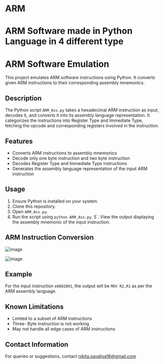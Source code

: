 # ARM
# ARM Software made in Python Language in 4 different type

# ARM Software Emulation

This project emulates ARM software instructions using Python. It converts given ARM instructions to their corresponding assembly mnemonics.

## Description

The Python script `ARM_Ass.py` takes a hexadecimal ARM instruction as input, decodes it, and converts it into its assembly language representation. It categorizes the instructions into Register Type and Immediate Type, fetching the opcode and corresponding registers involved in the instruction.

## Features

- Converts ARM instructions to assembly mnemonics
- Decode only one byte instruction and two byte instruction
- Decodes Register Type and Immediate Type instructions
- Generates the assembly language representation of the input ARM instruction

## Usage

1. Ensure Python is installed on your system.
2. Clone this repository.
3. Open `ARM_Ass.py`.
4. Run the script using `python ARM_Ass.py`.
5`. View the output displaying the assembly mnemonic of the input instruction.

## ARM Instruction Conversion

![image](https://github.com/nikitasavaliya87/ARM/assets/144912665/9c850bcc-000d-44a3-b269-91dd2192307e)

![image](https://github.com/nikitasavaliya87/ARM/assets/144912665/0bca2103-b86c-40b2-a794-48e15d43f846)


## Example

For the input instruction `e0802001`, the output will be `MOV R2,R1` as per the ARM assembly language.

## Known Limitations

- Limited to a subset of ARM instructions
- Three- Byte instruction is not working
- May not handle all edge cases of ARM instructions


## Contact Information

For queries or suggestions, contact nikita.savaliya16@gmail.com

